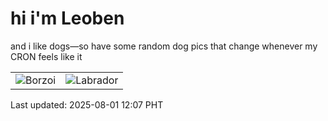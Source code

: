 # hi i'm Leoben

and i like dogs—so have some random dog pics that change whenever my CRON feels like it

|  |  |
|--------|----------|
| ![Borzoi](https://random-dog-vercel.vercel.app/api/random-borzoi?v=1754021262) | ![Labrador](https://random-dog-vercel.vercel.app/api/random-labrador?v=1754021262) |

Last updated: 2025-08-01 12:07 PHT
